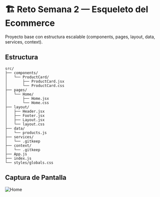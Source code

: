 # 🏗️ Reto Semana 2 — Esqueleto del Ecommerce

Proyecto base con estructura escalable (components, pages, layout, data, services, context).

## Estructura
```
src/
├── components/
│   └── ProductCard/
│       ├── ProductCard.jsx
│       └── ProductCard.css
├── pages/
│   └── Home/
│       ├── Home.jsx
│       └── Home.css
├── layout/
│   ├── Header.jsx
│   ├── Footer.jsx
│   ├── Layout.jsx
│   └── layout.css
├── data/
│   └── products.js
├── services/
│   └── .gitkeep
├── context/
│   └── .gitkeep
├── App.js
├── index.js
└── styles/globals.css
```

## Captura de Pantalla 
![Home](./docs/home-screenshot.png)
